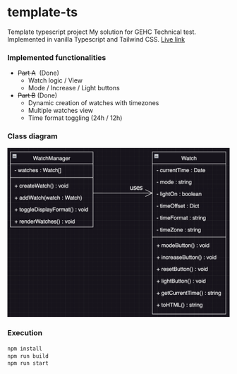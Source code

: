 # template-ts
Template typescript project
My solution for GEHC Technical test.
Implemented in vanilla Typescript and Tailwind CSS.
[Live link](https://gehc.dhia.dev/)

### Implemented functionalities
- ~~Part A~~  (Done)
    - Watch logic / View
    - Mode / Increase / Light buttons
- ~~Part B~~ (Done)
    - Dynamic creation of watches with timezones
    - Multiple watches view
    - Time format toggling (24h / 12h)

### Class diagram
![Class diagram](./class_diagram.png)

### Execution
```javascript
npm install
npm run build
npm run start
```